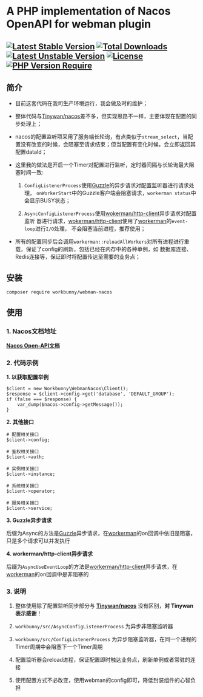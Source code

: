 # A PHP implementation of Nacos OpenAPI for webman plugin

[![Latest Stable Version](http://poser.pugx.org/workbunny/webman-nacos/v)](https://packagist.org/packages/workbunny/webman-nacos) 
[![Total Downloads](http://poser.pugx.org/workbunny/webman-nacos/downloads)](https://packagist.org/packages/workbunny/webman-nacos) 
[![Latest Unstable Version](http://poser.pugx.org/workbunny/webman-nacos/v/unstable)](https://packagist.org/packages/workbunny/webman-nacos) 
[![License](http://poser.pugx.org/workbunny/webman-nacos/license)](https://packagist.org/packages/workbunny/webman-nacos) 
[![PHP Version Require](http://poser.pugx.org/workbunny/webman-nacos/require/php)](https://packagist.org/packages/workbunny/webman-nacos)
---
## 简介
- 目前这套代码在我司生产环境运行，我会做及时的维护；

- 整体代码与[Tinywan/nacos](https://github.com/Tinywan/webman-nacos)差不多，但实现思路不一样，主要体现在配置的同步处理上；

- nacos的配置监听项采用了服务端长轮询，有点类似于`stream_select`，当配置没有改变的时候，会阻塞至请求结束；但当配置有变化时候，会立即返回其配置dataId；
    
- 这里我的做法是开启一个Timer对配置进行监听，定时器间隔与长轮询最大阻塞时间一致:
        
    1. `ConfigListenerProcess`使用[Guzzle](https://github.com/guzzle/guzzle)的异步请求对配置监听器进行请求处理，
        `onWorkerStart`中的Guzzle客户端会阻塞请求，`workerman status`中会显示BUSY状态；

    2. `AsyncConfigListenerProcess`使用[wokerman/http-client](https://github.com/walkor/http-client)异步请求对配置监听
        器进行请求，[wokerman/http-client](https://github.com/walkor/http-client)使用了[workerman](https://github.com/walkor/workerman)的`event-loop`进行`I/O`处理，
        不会阻塞当前进程，推荐使用；

- 所有的配置同步后会调用`workerman::reloadAllWorkers`对所有进程进行重载，保证了config的刷新，包括已经在内存中的各种单例，如 数据库连接、Redis连接等，保证即时将配置传达至需要的业务点；

## 安装
~~~
composer require workbunny/webman-nacos
~~~

## 使用

### 1. Nacos文档地址

**[Nacos Open-API文档](https://nacos.io/zh-cn/docs/open-api.html)**

### 2. 代码示例

**1. 以获取配置举例**

~~~
$client = new Workbunny\WebmanNacos\Client();
$response = $client->config->get('database', 'DEFAULT_GROUP');
if (false === $response) {
    var_dump($nacos->config->getMessage());
}
~~~

**2. 其他接口**

~~~
# 配置相关接口
$client->config;

# 鉴权相关接口
$client->auth;

# 实例相关接口
$client->instance;

# 系统相关接口
$client->operator;

# 服务相关接口
$client->service;
~~~

**3. Guzzle异步请求**

后缀为Async的方法是[Guzzle](https://github.com/guzzle/guzzle)异步请求，在[workerman](https://github.com/walkor/workerman)的on回调中依旧是阻塞，只是多个请求可以并发执行

**4. workerman/http-client异步请求**

后缀为`AsyncUseEventLoop`的方法是[workerman/http-client](https://github.com/walkor/http-client)异步请求，在[workerman](https://github.com/walkor/workerman)的on回调中是非阻塞的

### 3. 说明

1. 整体使用除了配置监听同步部分与 **[Tinywan/nacos](https://www.workerman.net/plugin/25)** 没有区别，**对 Tinywan 表示感谢**！

2. `workbunny/src/AsyncConfigListenerProcess` 为异步非阻塞监听器

3. `workbunny/src/ConfigListenerProcess` 为异步阻塞监听器，在同一个进程的Timer周期中会阻塞下一个Timer周期

4. 配置监听器会reload进程，保证配置即时触达业务点，刷新单例或者常驻的连接

5. 使用配置方式不必改变，使用webman的config即可，降低封装组件的心智负担

